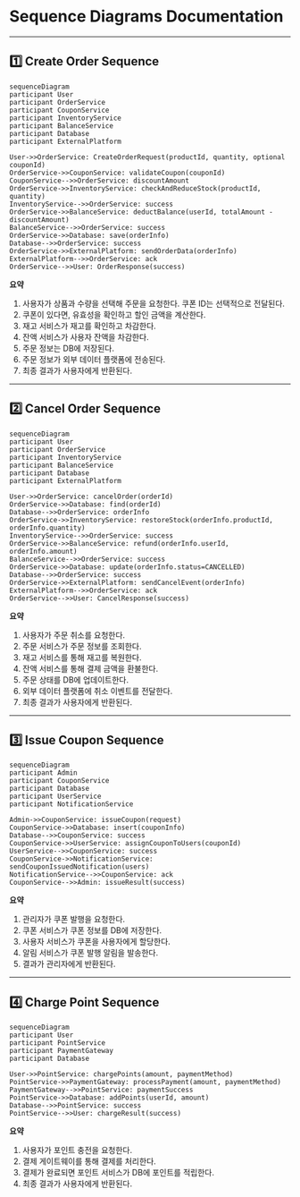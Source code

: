 # Sequence Diagrams Documentation

---

## 1️⃣ Create Order Sequence

```mermaid
sequenceDiagram
participant User
participant OrderService
participant CouponService
participant InventoryService
participant BalanceService
participant Database
participant ExternalPlatform

User->>OrderService: CreateOrderRequest(productId, quantity, optional couponId)
OrderService->>CouponService: validateCoupon(couponId)
CouponService-->>OrderService: discountAmount
OrderService->>InventoryService: checkAndReduceStock(productId, quantity)
InventoryService-->>OrderService: success
OrderService->>BalanceService: deductBalance(userId, totalAmount - discountAmount)
BalanceService-->>OrderService: success
OrderService->>Database: save(orderInfo)
Database-->>OrderService: success
OrderService->>ExternalPlatform: sendOrderData(orderInfo)
ExternalPlatform-->>OrderService: ack
OrderService-->>User: OrderResponse(success)
```

**요약**
1. 사용자가 상품과 수량을 선택해 주문을 요청한다. 쿠폰 ID는 선택적으로 전달된다.
2. 쿠폰이 있다면, 유효성을 확인하고 할인 금액을 계산한다.
3. 재고 서비스가 재고를 확인하고 차감한다.
4. 잔액 서비스가 사용자 잔액을 차감한다.
5. 주문 정보는 DB에 저장된다.
6. 주문 정보가 외부 데이터 플랫폼에 전송된다.
7. 최종 결과가 사용자에게 반환된다.

---

## 2️⃣ Cancel Order Sequence

```mermaid
sequenceDiagram
participant User
participant OrderService
participant InventoryService
participant BalanceService
participant Database
participant ExternalPlatform

User->>OrderService: cancelOrder(orderId)
OrderService->>Database: find(orderId)
Database-->>OrderService: orderInfo
OrderService->>InventoryService: restoreStock(orderInfo.productId, orderInfo.quantity)
InventoryService-->>OrderService: success
OrderService->>BalanceService: refund(orderInfo.userId, orderInfo.amount)
BalanceService-->>OrderService: success
OrderService->>Database: update(orderInfo.status=CANCELLED)
Database-->>OrderService: success
OrderService->>ExternalPlatform: sendCancelEvent(orderInfo)
ExternalPlatform-->>OrderService: ack
OrderService-->>User: CancelResponse(success)
```

**요약**
1. 사용자가 주문 취소를 요청한다.
2. 주문 서비스가 주문 정보를 조회한다.
3. 재고 서비스를 통해 재고를 복원한다.
4. 잔액 서비스를 통해 결제 금액을 환불한다.
5. 주문 상태를 DB에 업데이트한다.
6. 외부 데이터 플랫폼에 취소 이벤트를 전달한다.
7. 최종 결과가 사용자에게 반환된다.

---

## 3️⃣ Issue Coupon Sequence

```mermaid
sequenceDiagram
participant Admin
participant CouponService
participant Database
participant UserService
participant NotificationService

Admin->>CouponService: issueCoupon(request)
CouponService->>Database: insert(couponInfo)
Database-->>CouponService: success
CouponService->>UserService: assignCouponToUsers(couponId)
UserService-->>CouponService: success
CouponService->>NotificationService: sendCouponIssuedNotification(users)
NotificationService-->>CouponService: ack
CouponService-->>Admin: issueResult(success)
```

**요약**
1. 관리자가 쿠폰 발행을 요청한다.
2. 쿠폰 서비스가 쿠폰 정보를 DB에 저장한다.
3. 사용자 서비스가 쿠폰을 사용자에게 할당한다.
4. 알림 서비스가 쿠폰 발행 알림을 발송한다.
5. 결과가 관리자에게 반환된다.

---

## 4️⃣ Charge Point Sequence

```mermaid
sequenceDiagram
participant User
participant PointService
participant PaymentGateway
participant Database

User->>PointService: chargePoints(amount, paymentMethod)
PointService->>PaymentGateway: processPayment(amount, paymentMethod)
PaymentGateway-->>PointService: paymentSuccess
PointService->>Database: addPoints(userId, amount)
Database-->>PointService: success
PointService-->>User: chargeResult(success)
```

**요약**
1. 사용자가 포인트 충전을 요청한다.
2. 결제 게이트웨이를 통해 결제를 처리한다.
3. 결제가 완료되면 포인트 서비스가 DB에 포인트를 적립한다.
4. 최종 결과가 사용자에게 반환된다.
